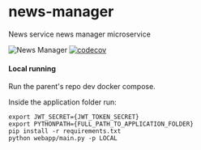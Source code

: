 # news-manager
News service news manager microservice

![News Manager](https://github.com/DeejayRevok/news-manager/workflows/News%20Manager/badge.svg?branch=develop)
[![codecov](https://codecov.io/gh/DeejayRevok/news-manager/branch/develop/graph/badge.svg?token=AOD98UF75k)](https://codecov.io/gh/DeejayRevok/news-manager)

#### Local running

Run the parent's repo dev docker compose.

Inside the application folder run:
```
export JWT_SECRET={JWT_TOKEN_SECRET}
export PYTHONPATH={FULL_PATH_TO_APPLICATION_FOLDER}
pip install -r requirements.txt
python webapp/main.py -p LOCAL
```
